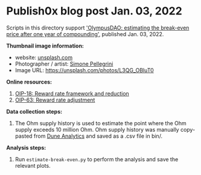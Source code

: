 # Publish0x blog post Jan. 03, 2022
Scripts in this directory support ['OlympusDAO: estimating the break-even price after one year of compounding'](https://www.publish0x.com/more-coffee-more-crypto/olympusdao-estimating-the-break-even-price-after-one-year-of-xglwvgk), published Jan. 03, 2022. 

**Thumbnail image information:**
- website: [unsplash.com](https://unsplash.com/)
- Photographer / artist: [Simone Pellegrini](https://unsplash.com/@mazerone)
- Image URL: https://unsplash.com/photos/L3QG_OBluT0

**Online resources:**
1. [OIP-18: Reward rate framework and reduction](https://forum.olympusdao.finance/d/77-oip-18-reward-rate-framework-and-reduction)
2. [OIP-63: Reward rate adjustment](https://forum.olympusdao.finance/d/755-oip-63-reward-rate-adjustment)

**Data collection steps:**
1. The Ohm supply history is used to estimate the point where the Ohm supply exceeds 10 million Ohm. Ohm supply history was manually copy-pasted from [Dune Analytics](https://dune.xyz/queries/285132) and saved as a .csv file in bin/. 

**Analysis steps:**
1. Run `estimate-break-even.py` to perform the analysis and save the relevant plots. 
